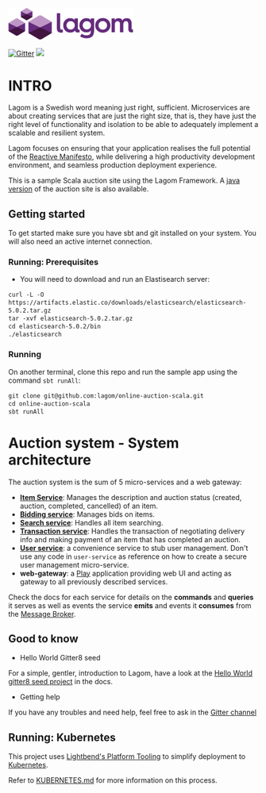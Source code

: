 [<img src="docs/logo.png" alt="Lagom" width="50%">](https://github.com/lagom/lagom)

[![Gitter](https://img.shields.io/gitter/room/gitterHQ/gitter.svg)](https://gitter.im/lagom/lagom?utm_source=badge&utm_medium=badge&utm_campaign=pr-badge&utm_content=badge) [<img src="https://img.shields.io/travis/lagom/lagom.svg"/>](https://travis-ci.org/lagom/lagom)

# INTRO
Lagom is a Swedish word meaning just right, sufficient. Microservices are about creating services that are just the right size, that is, they have just the right level of functionality and isolation to be able to adequately implement a scalable and resilient system.

Lagom focuses on ensuring that your application realises the full potential of the [Reactive Manifesto](http://reactivemanifesto.org/), while delivering a high productivity development environment, and seamless production deployment experience.

This is a sample Scala auction site using the Lagom Framework. A [java version](https://github.com/lagom/online-auction-java) of the auction site is also available.

## Getting started
To get started make sure you have sbt and git installed on your system. You will also need an active internet connection.

### Running: Prerequisites

- You will need to download and run an Elastisearch server:

```
curl -L -O https://artifacts.elastic.co/downloads/elasticsearch/elasticsearch-5.0.2.tar.gz
tar -xvf elasticsearch-5.0.2.tar.gz
cd elasticsearch-5.0.2/bin
./elasticsearch
```
### Running

On another terminal, clone this repo and run the sample app using the command `sbt runAll`:

```
git clone git@github.com:lagom/online-auction-scala.git
cd online-auction-scala
sbt runAll
```

# Auction system - System architecture

The auction system is the sum of 5 micro-services and a web gateway:

* **[Item Service](docs/item-service.md)**: Manages the description and auction status (created, auction, completed, cancelled) of an item.
* **[Bidding service](docs/bidding-service.md)**: Manages bids on items.
* **[Search service](docs/search-service.md)**: Handles all item searching.
* **[Transaction service](docs/transaction-service.md)**: Handles the transaction of negotiating delivery info and making payment of an item that has completed an auction.
* **[User service](docs/user-service.md)**: a convenience service to stub user management. Don't use any code in `user-service` as reference on how to create a secure user management micro-service.
* **web-gateway**: a [Play](https://www.playframework.com/) application providing web UI and acting as gateway to all previously described services.

Check the docs for each service for details on the **commands** and **queries** it serves as well as events the service **emits** and events it **consumes** from the [Message Broker](http://www.lagomframework.com/documentation/1.3.x/scala/MessageBrokerApi.html#Message-Broker-Support).

## Good to know

- Hello World Gitter8 seed

For a simple, gentler, introduction to Lagom, have a look at the [Hello World gitter8 seed project](https://www.lagomframework.com/get-started-scala.html) in the docs.

- Getting help

If you have any troubles and need help, feel free to ask in the [Gitter channel](https://gitter.im/lagom/lagom)

## Running: Kubernetes

This project uses [Lightbend's Platform Tooling](https://developer.lightbend.com/docs/reactive-platform-tooling/latest/) to
simplify deployment to [Kubernetes](https://kubernetes.io/).

Refer to [KUBERNETES.md](KUBERNETES.md) for more information on this process.
